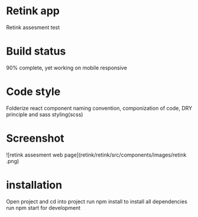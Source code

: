 # Retink app
 Retink assesment test

 # Build status
 90% complete, yet working on mobile responsive

 # Code style
 Folderize react component naming convention, componization of code, DRY principle and sass styling(scss)

 # Screenshot
 ![retink assesment web page](retink/retink/src/components/images/retink .png)

 # installation 
 Open project and cd into project
 run npm install to install all dependencies
 run npm start for development
